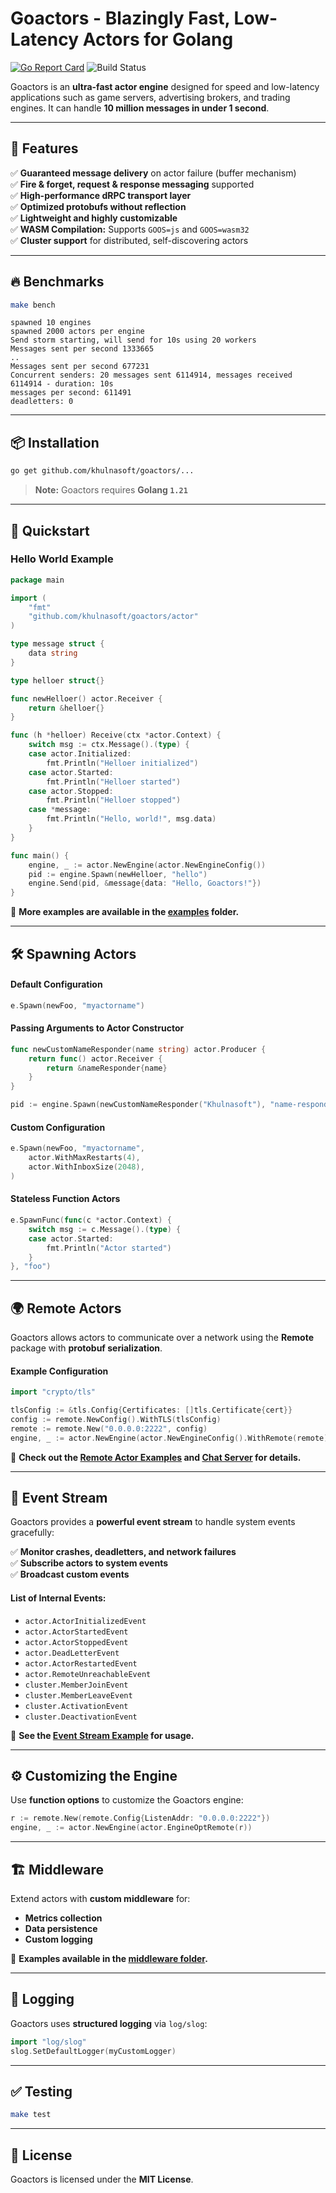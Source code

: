 # Goactors - Blazingly Fast, Low-Latency Actors for Golang

[![Go Report Card](https://goreportcard.com/badge/github.com/khulnasoft/goactors)](https://goreportcard.com/report/github.com/khulnasoft/goactors)
![Build Status](https://github.com/khulnasoft/goactors/actions/workflows/build.yml/badge.svg?branch=master)

Goactors is an **ultra-fast actor engine** designed for speed and low-latency applications such as game servers, advertising brokers, and trading engines. It can handle **10 million messages in under 1 second**.

---

## 🚀 Features

✅ **Guaranteed message delivery** on actor failure (buffer mechanism)  
✅ **Fire & forget, request & response messaging** supported  
✅ **High-performance dRPC transport layer**  
✅ **Optimized protobufs without reflection**  
✅ **Lightweight and highly customizable**  
✅ **WASM Compilation:** Supports `GOOS=js` and `GOOS=wasm32`  
✅ **Cluster support** for distributed, self-discovering actors  

---

## 🔥 Benchmarks

```sh
make bench
```

```
spawned 10 engines
spawned 2000 actors per engine
Send storm starting, will send for 10s using 20 workers
Messages sent per second 1333665
..
Messages sent per second 677231
Concurrent senders: 20 messages sent 6114914, messages received 6114914 - duration: 10s
messages per second: 611491
deadletters: 0
```

---

## 📦 Installation

```sh
go get github.com/khulnasoft/goactors/...
```

> **Note:** Goactors requires **Golang `1.21`**

---

## 🚀 Quickstart

### Hello World Example

```go
package main

import (
	"fmt"
	"github.com/khulnasoft/goactors/actor"
)

type message struct {
	data string
}

type helloer struct{}

func newHelloer() actor.Receiver {
	return &helloer{}
}

func (h *helloer) Receive(ctx *actor.Context) {
	switch msg := ctx.Message().(type) {
	case actor.Initialized:
		fmt.Println("Helloer initialized")
	case actor.Started:
		fmt.Println("Helloer started")
	case actor.Stopped:
		fmt.Println("Helloer stopped")
	case *message:
		fmt.Println("Hello, world!", msg.data)
	}
}

func main() {
	engine, _ := actor.NewEngine(actor.NewEngineConfig())
	pid := engine.Spawn(newHelloer, "hello")
	engine.Send(pid, &message{data: "Hello, Goactors!"})
}
```

📂 **More examples are available in the [examples](examples/) folder.**

---

## 🛠 Spawning Actors

#### Default Configuration
```go
e.Spawn(newFoo, "myactorname")
```

#### Passing Arguments to Actor Constructor
```go
func newCustomNameResponder(name string) actor.Producer {
	return func() actor.Receiver {
		return &nameResponder{name}
	}
}
```

```go
pid := engine.Spawn(newCustomNameResponder("Khulnasoft"), "name-responder")
```

#### Custom Configuration
```go
e.Spawn(newFoo, "myactorname",
	actor.WithMaxRestarts(4),
	actor.WithInboxSize(2048),
)
```

#### Stateless Function Actors
```go
e.SpawnFunc(func(c *actor.Context) {
	switch msg := c.Message().(type) {
	case actor.Started:
		fmt.Println("Actor started")
	}
}, "foo")
```

---

## 🌍 Remote Actors

Goactors allows actors to communicate over a network using the **Remote** package with **protobuf serialization**.

#### Example Configuration
```go
import "crypto/tls"

tlsConfig := &tls.Config{Certificates: []tls.Certificate{cert}}
config := remote.NewConfig().WithTLS(tlsConfig)
remote := remote.New("0.0.0.0:2222", config)
engine, _ := actor.NewEngine(actor.NewEngineConfig().WithRemote(remote))
```

📂 **Check out the [Remote Actor Examples](examples/remote) and [Chat Server](examples/chat) for details.**

---

## 🎯 Event Stream

Goactors provides a **powerful event stream** to handle system events gracefully:

✅ **Monitor crashes, deadletters, and network failures**  
✅ **Subscribe actors to system events**  
✅ **Broadcast custom events**  

#### List of Internal Events:
- `actor.ActorInitializedEvent`
- `actor.ActorStartedEvent`
- `actor.ActorStoppedEvent`
- `actor.DeadLetterEvent`
- `actor.ActorRestartedEvent`
- `actor.RemoteUnreachableEvent`
- `cluster.MemberJoinEvent`
- `cluster.MemberLeaveEvent`
- `cluster.ActivationEvent`
- `cluster.DeactivationEvent`

📂 **See the [Event Stream Example](examples/eventstream-monitor) for usage.**

---

## ⚙️ Customizing the Engine

Use **function options** to customize the Goactors engine:
```go
r := remote.New(remote.Config{ListenAddr: "0.0.0.0:2222"})
engine, _ := actor.NewEngine(actor.EngineOptRemote(r))
```

---

## 🏗 Middleware

Extend actors with **custom middleware** for:
- **Metrics collection**
- **Data persistence**
- **Custom logging**

📂 **Examples available in the [middleware folder](examples/middleware).**

---

## 📝 Logging

Goactors uses **structured logging** via `log/slog`:
```go
import "log/slog"
slog.SetDefaultLogger(myCustomLogger)
```

---

## ✅ Testing
```sh
make test
```

---

## 📜 License

Goactors is licensed under the **MIT License**.

